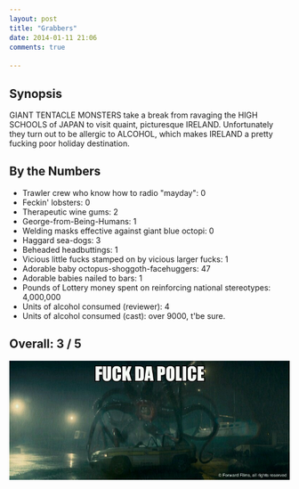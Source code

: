 ```yaml
---
layout: post
title: "Grabbers"
date: 2014-01-11 21:06
comments: true

---
```


Synopsis
--------

GIANT TENTACLE MONSTERS take a break from ravaging the HIGH SCHOOLS of JAPAN to visit quaint, picturesque IRELAND. Unfortunately they turn out to be allergic to ALCOHOL, which makes IRELAND a pretty fucking poor holiday destination.

By the Numbers
--------------

* Trawler crew who know how to radio "mayday": 0
* Feckin' lobsters: 0
* Therapeutic wine gums: 2
* George-from-Being-Humans: 1
* Welding masks effective against giant blue octopi: 0
* Haggard sea-dogs: 3
* Beheaded headbuttings: 1
* Vicious little fucks stamped on by vicious larger fucks: 1
* Adorable baby octopus-shoggoth-facehuggers: 47
* Adorable babies nailed to bars: 1
* Pounds of Lottery money spent on reinforcing national stereotypes: 4,000,000
* Units of alcohol consumed (reviewer): 4
* Units of alcohol consumed (cast): over 9000, t'be sure.

Overall: 3 / 5
--------------

![FUCK DA POLICE](/img/filmreviews/grabbers.jpg)
